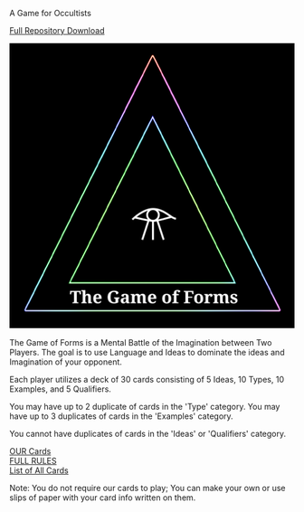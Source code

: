 A Game for Occultists  

[Full Repository Download](https://github.com/Az-Neter/The-Game-of-Forms/archive/refs/heads/main.zip)

![Logo](https://github.com/Az-Neter/The-Game-of-Forms/blob/main/Logos/Logo.png?raw=true)

The Game of Forms is a Mental Battle of the Imagination between Two Players. 
The goal is to use Language and Ideas to dominate the ideas and Imagination of your opponent.

Each player utilizes a deck of 30 cards consisting of 5 Ideas, 10 Types, 10 Examples, and 5 Qualifiers.

You may have up to 2 duplicate of cards in the 'Type' category.
You may have up to 3 duplicates of cards in the 'Examples' category.

You cannot have duplicates of cards in the 'Ideas' or 'Qualifiers' category.  
 
 [OUR Cards](https://github.com/Az-Neter/The-Game-of-Forms/tree/main/Cards)  
 [FULL RULES](https://github.com/Az-Neter/The-Game-of-Forms/blob/main/Rules_v1.pdf)  
 [List of All Cards]()
   
   Note: You do not require our cards to play; You can make your own or use slips of paper with your card info written on them.
